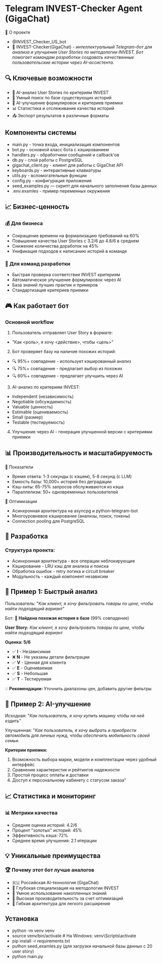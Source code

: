 # Telegram INVEST-Checker Agent (GigaChat) 

🎯 О проекте
- @INVEST_Checker_US_bot
- 🤖 INVEST-Checker(GigaChat)  - _интеллектуальный Telegram-бот для анализа и улучшения User Stories по методологии INVEST. Бот помогает командам разработки создавать качественные пользовательские истории через AI-ассистента._




## 🔍 Ключевые возможности
- 🤖 AI-анализ User Stories по критериям INVEST
- 💾 Умный поиск по базе существующих историй
- 🚀 AI-улучшение формулировок и критериев приемки
- 📊 Статистика и отслеживание качества историй
- 📤 Экспорт результатов в различные форматы


## Компоненты системы

- main.py - точка входа, инициализация компонентов
- bot.py - основной класс бота с кэшированием
- handlers.py - обработчики сообщений и callback'ов
- db.py - слой работы с PostgreSQL
- gigachat_client.py - клиент для работы с GigaChat API
- keyboards.py - интерактивные клавиатуры
- utils.py - вспомогательные функции
- config.py - конфигурация приложения
- seed_examples.py — скрипт для начального заполнения базы данных
- .env.examles - пример переменных окружения 
 

## 📈 Бизнес-ценность
### 💰 Для бизнеса
- Сокращение времени на формализацию требований на 60%
- Повышение качества User Stories с 3.2/6 до 4.8/6 в среднем
- Снижение количества доработок на 45%
- Унификация подходов к написанию историй в команде

### 👥 Для команд разработки
- Быстрая проверка соответствия INVEST критериям
- Автоматическое улучшение формулировок через AI
- База знаний лучших практик и примеров
- Стандартизация критериев приемки

 
## 🎮 Как работает бот
### Основной workflow
1. Пользователь отправляет User Story в формате:

- "Как <роль>, я хочу <действие>, чтобы <цель>"
2. Бот проверяет базу на наличие похожих историй:
- 🔍 95%+ совпадение - использует кэшированный анализ
- 🔍 75%+ совпадение - предлагает выбор из похожих
- 🔍 60%+ совпадение - предлагает улучшить через AI

3. AI-анализ по критериям INVEST:

- Independent (независимость)
- Negotiable (обсуждаемость)
- Valuable (ценность)
- Estimable (оцениваемость)
- Small (размер)
- Testable (тестируемость)
4. Улучшение через AI - генерация улучшенной версии с критериями приемки



## 📊 Производительность и масштабируемость
🚀 Показатели
- Время ответа: 1-3 секунды (с кэшем), 5-8 секунд (с LLM)
- Емкость базы: 10,000+ историй без деградации
- Кэш-хиты: 65-75% запросов обслуживаются из кэша
- Параллелизм: 50+ одновременных пользователей

🔧 Оптимизации
- Асинхронная архитектура на asyncpg и python-telegram-bot
- Многоуровневое кэширование (анализы, поиск, токены)
- Connection pooling для PostgreSQL


## 🔧 Разработка 
### Структура проекта: 
 
- Асинхронная архитектура - все операции неблокирующие 
- Кэширование - LRU кэш для анализа и поиска 
- Обработка ошибок - retry логика и circuit breaker 
- Модульность - каждый компонент независим 



## 📝 Пример 1: Быстрый анализ

Пользователь: "_Как клиент, я хочу фильтровать товары по цене, чтобы найти подходящий вариант_"

Бот: 
🎯 **Найдена похожая история в базе** (99% совпадение)

**User Story:** 
_Как клиент, я хочу фильтровать товары по цене, чтобы найти подходящий вариант_

**Оценка: 5/6**

- ✅ **I** - Независимая
- ❌ **N** - Не указаны детали фильтрации  
- ✅ **V** - Ценная для клиента
- ✅ **E** - Оцениваемая
- ✅ **S** - Небольшая
- ✅ **T** - Тестируемая

💡 **Рекомендации:** Уточнить диапазоны цен, добавить другие фильтры


## 🚀 Пример 2: AI-улучшение

Исходная: "_Как пользователь, я хочу купить машину чтобы на ней ездить_"

Улучшенная: 
"_Как пользователь, я хочу выбрать и приобрести автомобиль для личных нужд, 
чтобы обеспечить мобильность своей семьи._

**Критерии приемки:**
1. Возможность выбора марки, модели и комплектации через удобный интерфейс
2. Сравнение характеристик и рейтингов надежности
3. Простой процесс оплаты и доставки
4. Доступ к персональному кабинету с статусом заказа"


## 📈 Статистика и мониторинг
### 📊 Метрики качества
- Средняя оценка историй: 4.2/6
- Процент "золотых" историй: 45%
- Эффективность кэша: 72%
- Среднее время улучшения: 2.1 итерации


## 💡 Уникальные преимущества
### 🏆 Почему этот бот лучше аналогов
- 🇷🇺 Российская AI-технология (GigaChat)
- 🎯 Глубокая специализация на методологии INVEST
- 💾 Умное использование накопленных знаний
- 🚀 Высокая производительность за счет оптимизаций
- 🔧 Гибкая архитектура для легкого расширения

 
## Установка 
 
- python -m venv venv 
- source venv/bin/activate  # На Windows: venv\Scripts\activate 
- pip install -r requirements.txt 
- puthon seed_examles.py (для загрузки начальной базы данных с 20 user story)
- python main.py
